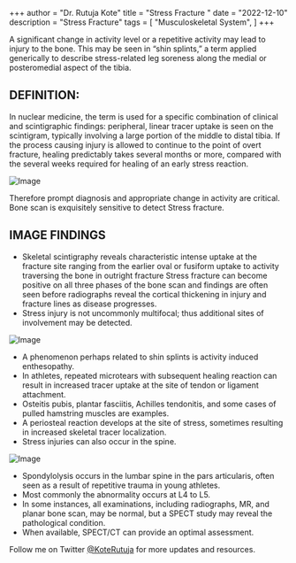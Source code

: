 +++
author = "Dr. Rutuja Kote"
title = "Stress Fracture "
date = "2022-12-10"
description = "Stress Fracture"
tags = [
    "Musculoskeletal System",
]
+++


A significant change in activity level or a repetitive activity may lead to injury to the bone. This may be seen in “shin splints,” a term applied generically to describe stress-related leg soreness along the medial or posteromedial aspect of the tibia.


## DEFINITION: 

In nuclear medicine, the term is used for a specific combination of clinical and scintigraphic findings: peripheral, linear tracer uptake is seen on the scintigram, typically involving a large portion of the middle to distal tibia.
If the process causing injury is allowed to continue to the point of overt fracture, healing predictably takes several months or more, compared with the several weeks required for healing of an early stress reaction.

![Image](/Stress-Fracture/1.png)

Therefore prompt diagnosis and appropriate change in activity are critical.
Bone scan is exquisitely sensitive to detect Stress fracture.


## IMAGE FINDINGS

- Skeletal scintigraphy reveals characteristic intense uptake at the fracture site ranging from the earlier oval or fusiform uptake to activity traversing the bone in outright fracture Stress fracture can become positive on all three phases of the bone scan and findings are often seen before  radiographs reveal the cortical thickening in injury and fracture lines as disease progresses.
- Stress injury is not uncommonly multifocal; thus additional sites of involvement may be detected.


![Image](/Stress-Fracture/2.png)


- A phenomenon perhaps related to shin splints is activity induced enthesopathy.
- In athletes, repeated microtears with subsequent healing reaction can result in increased tracer uptake at the site of tendon or ligament attachment.
- Osteitis pubis, plantar fasciitis, Achilles tendonitis, and some cases of pulled hamstring muscles are examples.
- A periosteal reaction develops at the site of stress, sometimes resulting in increased skeletal tracer localization.
- Stress injuries can also occur in the spine.


![Image](/Stress-Fracture/3.png)


- Spondylolysis occurs in the lumbar spine in the pars articularis, often seen as a result of repetitive trauma in young athletes.
- Most commonly the abnormality occurs at L4 to L5.
- In some instances, all examinations, including radiographs, MR, and planar bone scan, may be normal, but a SPECT study may reveal the pathological condition.
- When available, SPECT/CT can provide an optimal assessment.



Follow me on Twitter [@KoteRutuja](https://twitter.com/KoteRutuja) for more updates and resources.


<script async src="https://pagead2.googlesyndication.com/pagead/js/adsbygoogle.js?client=ca-pub-8022921694899705"
     crossorigin="anonymous"></script>